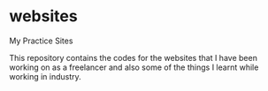 # websites
My Practice Sites

This repository contains the codes for the websites that I have been working on as a freelancer and also some of the things I learnt while working in industry.
